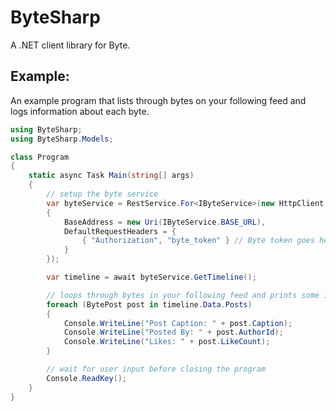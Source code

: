 # ByteSharp
A .NET client library for Byte.

## Example:
An example program that lists through bytes on your following feed and logs information about each byte.
```csharp
using ByteSharp;
using ByteSharp.Models;

class Program
{
    static async Task Main(string[] args)
    {
        // setup the byte service
        var byteService = RestService.For<IByteService>(new HttpClient
        {
            BaseAddress = new Uri(IByteService.BASE_URL),
            DefaultRequestHeaders = {
                { "Authorization", "byte_token" } // Byte token goes here!
            }
        });

        var timeline = await byteService.GetTimeline();

        // loops through bytes in your following feed and prints some information about each individual byte!
        foreach (BytePost post in timeline.Data.Posts)
        {
            Console.WriteLine("Post Caption: " + post.Caption);
            Console.WriteLine("Posted By: " + post.AuthorId);
            Console.WriteLine("Likes: " + post.LikeCount);
        }

        // wait for user input before closing the program
        Console.ReadKey();
    }
}
```